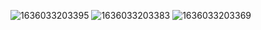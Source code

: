 

![1636033203395](https://user-images.githubusercontent.com/58290134/140323929-c7676ad3-7f23-4887-9a4b-64d915e1b037.jpg)
![1636033203383](https://user-images.githubusercontent.com/58290134/140323927-aab03903-d994-4555-94c6-f7341160799c.jpg)
![1636033203369](https://user-images.githubusercontent.com/58290134/140323913-0863b7ed-9e0c-4021-b49f-8f5c5b35ce8e.jpg)
